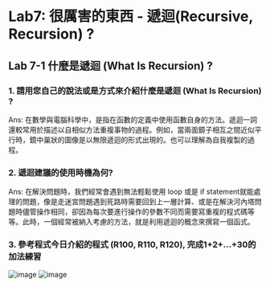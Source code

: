 # Lab7: 很厲害的東西 - 遞迴(Recursive, Recursion) ? 

## Lab 7-1 什麼是遞迴 (What Is Recursion) ?

### 1. 請用您自己的說法或是方式來介紹什麼是遞迴 (What Is Recursion) ?
Ans: 在數學與電腦科學中，是指在函數的定義中使用函數自身的方法。遞迴一詞還較常用於描述以自相似方法重複事物的過程。例如，當兩面鏡子相互之間近似平行時，鏡中巢狀的圖像是以無限遞迴的形式出現的。也可以理解為自我複製的過程。 

### 2. 遞迴建議的使用時機為何?
Ans: 在解決問題時，我們經常會遇到無法輕鬆使用 loop 或是 if statement就能處理的問題，像是走迷宮問題遇到死路時需要回到上一層計算、或是在解決河內塔問題時儘管操作相同，卻因為每次要進行操作的參數不同而需要寫重複的程式碼等等。此時，一個經常被納入考慮的方法，就是利用遞迴的概念來撰寫一個函式。
### 3. 參考程式今日介紹的程式 (R100, R110, R120), 完成1+2+...+30的加法練習
![image](https://user-images.githubusercontent.com/100060507/173220533-65dd07b5-2f47-4c40-bfbc-bcb3864b9f2a.png)
![image](https://user-images.githubusercontent.com/100060507/173220740-d61fff25-1a1d-491b-9d5f-98d8a0303f93.png)
